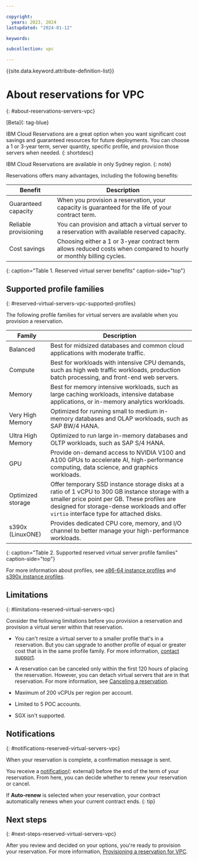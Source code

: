 ```yaml
---

copyright:
  years: 2023, 2024
lastupdated: "2024-01-12"

keywords:

subcollection: vpc

---
```


{{site.data.keyword.attribute-definition-list}}

# About reservations for VPC
{: #about-reservations-servers-vpc}

[Beta]{: tag-blue}

IBM Cloud Reservations are a great option when you want significant cost savings and guaranteed resources for future deployments. You can choose a 1 or 3-year term, server quantity, specific profile, and provision those servers when needed.
{: shortdesc}

IBM Cloud Reservations are available in only Sydney region.
{: note}

Reservations offers many advantages, including the following benefits:

| Benefit | Description |
| ----- | ----- |
| Guaranteed capacity | When you provision a reservation, your capacity is guaranteed for the life of your contract term. |
| Reliable provisioning | You can provision and attach a virtual server to a reservation with available reserved capacity. |
| Cost savings | Choosing either a 1 or 3-year contract term allows reduced costs when compared to hourly or monthly billing cycles. |
{: caption="Table 1. Reserved virtual server benefits" caption-side="top"}

## Supported profile families
{: #reserved-virtual-servers-vpc-supported-profiles}

The following profile families for virtual servers are available when you provision a reservation.

| Family | Description |
| -------- | ----------- |
| Balanced | Best for midsized databases and common cloud applications with moderate traffic. |
| Compute | Best for workloads with intensive CPU demands, such as high web traffic workloads, production batch processing, and front-end web servers. |
| Memory  | Best for memory intensive workloads, such as large caching workloads, intensive database applications, or in-memory analytics workloads. |
| Very High Memory | Optimized for running small to medium in-memory databases and OLAP workloads, such as SAP BW/4 HANA.  |
| Ultra High Memory | Optimized to run large in-memory databases and OLTP workloads, such as SAP S/4 HANA. |
| GPU | Provide on-demand access to NVIDIA V100 and A100 GPUs to accelerate AI, high-performance computing, data science, and graphics workloads. |
| Optimized storage | Offer temporary SSD instance storage disks at a ratio of 1 vCPU to 300 GB instance storage with a smaller price point per GB. These profiles are designed for storage-dense workloads and offer `virtio` interface type for attached disks. |
| s390x (LinuxONE) | Provides dedicated CPU core, memory, and I/O channel to better manage your high-performance workloads. |
{: caption="Table 2. Supported reserved virtual server profile families" caption-side="top"}

For more information about profiles, see [x86-64 instance profiles](/docs/vpc?topic=vpc-profiles) and [s390x instance profiles](/docs/vpc?topic=vpc-vs-profiles).

## Limitations
{: #limitations-reserved-virtual-servers-vpc}

Consider the following limitations before you provision a reservation and provision a virtual server within that reservation.

* You can't resize a virtual server to a smaller profile that's in a reservation. But you can upgrade to another profile of equal or greater cost that is in the same profile family. For more information, [contact support](/docs/get-support?topic=get-support-using-avatar).
* A reservation can be canceled only within the first 120 hours of placing the reservation. However, you can detach virtual servers that are in that reservation. For more information, see [Canceling a reservation](/docs/vpc?topic=vpc-reserved-capacity-cancel-reservation&interface=ui).

* Maximum of 200 vCPUs per region per account.
* Limited to 5 POC accounts.
* SGX isn't supported.

## Notifications
{: #notifications-reserved-virtual-servers-vpc}

When your reservation is complete, a confirmation message is sent.

You receive a [notification](https://cloud.ibm.com/user/notifications){: external} before the end of the term of your reservation. From here, you can decide whether to renew your reservation or cancel.

If **Auto-renew** is selected when your reservation, your contract automatically renews when your current contract ends.
{: tip}

## Next steps
{: #next-steps-reserved-virtual-servers-vpc}

After you review and decided on your options, you're ready to provision your reservation. For more information, [Provisioning a reservation for VPC](/docs/vpc?topic=vpc-provisioning-reservation-vpc).
